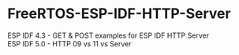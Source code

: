 # FreeRTOS-ESP-IDF-HTTP-Server
ESP IDF 4.3 - GET &amp; POST examples for ESP IDF HTTP Server <br>
ESP IDF 5.0 - HTTP 09 vs 11 vs Server <br>
